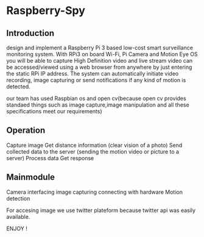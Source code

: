 # Raspberry-Spy

## Introduction

design and implement a Raspberry Pi 3 based low-cost smart surveillance monitoring system. 
With RPi3 on board Wi-Fi, Pi Camera and Motion Eye OS you will be able to capture High Definition video and live stream video can be accessed/viewed using a web browser from anywhere by just entering the static RPi IP address.
The system can automatically initiate video recording, image capturing or send notifications if any kind of motion is detected.

our team has used Raspbian os and open cv(because open cv provides standaed things such as image capture,image manipulation and all these specifications meet our requirements)

## Operation

Capture image
Get distance information (clear vision of a photo)
Send collected data to the server (sending the motion video or picture to a server)
Process data
Get response 

## Mainmodule

 Camera interfacing
 image capturing
 connecting with hardware
 Motion detection

For accesing image we use twitter plateform because twitter api was easily available.

ENJOY !
